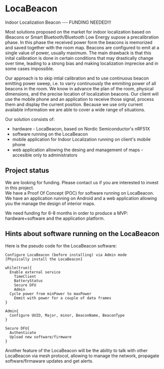 # LocaBeacon
Indoor Localization Beacon --- FUNDING NEEDED!!!

Most solutions proposed on the market for indoor localization based on iBeacons or Smart Bluetooth/Bluetooth Low Energy supose a precalibration phase. In this phase the received power form the beacons is memorized and saved together with the room map. Beacons are configured to emit at a single value of power, usually maximum. The main drawback is that this inital calibration is done in certain conditions that may drastically change over time, leading to a strong bias and making localization imprecise and in some cases impossible.

Our approach is to skip intial calibration and to use continuous beacon emitting power sweep, i.e. to varry continuously the emmiting power of all beacons in the room. We know in advance the plan of the room, physical dimensions, and the precise location of localization beacons. Our client will use the mobile phone and an application to receive those signal, process them and display the current position.  Because we use only current available information we are able to cover a wide range of situations.

Our solution consists of:
* hardware - LocaBeacon, based on Nordic Semiconductor's nRF51X
* software running on the LocaBeacon
* mobile application for Indoor Localization running on client's mobile phone
* web application allowing the desing and management of maps - accesible only to administrators

## Project status

We are looking for funding. Please contact us if you are interested to invest in this project.  
We have a Proof Of Concept (POC) for software running on LocaBeacon. We have an application running on Android and a web application allowing you the manage the design of interior maps.


We need funding for 6-8 months in order to produce a MVP: hardware+software and the application platform.


## Hints about software running on the LocaBeacon
Here is the pseudo code for the LocaBeacon software:
```
Configure LocaBeacon (before installing) via Admin mode
[Physically install the LocaBeacon]

while(true){
  Enable external service
    TimeClient
    BatteryStatus
    Secure DFU
    Admin
  Cycle power from minPower to maxPower
    Emmit with power for a couple of data frames
}

Admin{
  Configure UUID, Major, minor, BeaconName, BeaconType
}

Secure DFU{
  Authenticate
  Upload new software/firmware
}
```
Another feature of the LocaBeacon will be the ability to talk with other LocaBeacon via mesh protocol, allowing to manage the network, propagate software/firmaware updates and get alerts.
